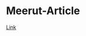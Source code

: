 # Meerut-Article
[Link](https://prarang.in/meerut/posts/3012/Meerut-clock-tower-and-other-clock-towers-of-india)
